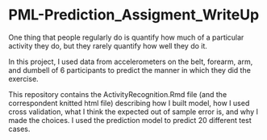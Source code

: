 # PML-Prediction_Assigment_WriteUp

One thing that people regularly do is quantify how much of a particular activity they do, but they rarely quantify how well they do it. 

In this project, I used data from accelerometers on the belt, forearm, arm, and dumbell of 6 participants to predict the manner in which they did the exercise. 
 
This repository contains the ActivityRecognition.Rmd file (and the correspondent knitted html file) describing how I built model, how I used cross validation, what I think the expected out of sample error is, and why I made the choices. I used the prediction model to predict 20 different test cases.

